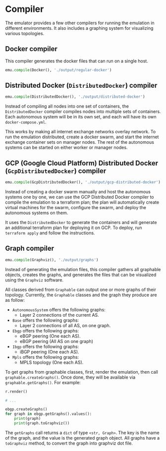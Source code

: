 # Compiler

The emulator provides a few other compilers for running the emulation in
different environments. It also includes a graphing system for visualizing
various topologies. 


## Docker compiler

This compiler generates the docker files that can run
on a single host. 

```python
emu.compile(Docker(), './output/regular-docker')
```

## Distributed Docker (`DistributedDocker`) compiler

```python
emu.compile(DistributedDocker(), './output/distributed-docker')
```

Instead of compiling all nodes into one set of containers, the
`DistributedDocker` compiler compiles nodes into multiple sets of containers.
Each autonomous system will be in its own set, and each will have its own
`docker-compose.yml`. 

This works by making all internet exchange networks overlay network. To run the
emulation distributed, create a docker swarm, and start the internet exchange
container sets on manager nodes. The rest of the autonomous systems can be
started on either worker or manager nodes.


## GCP (Google Cloud Platform) Distributed Docker (`GcpDistributedDocker`) compiler

```python
emu.compile(GcpDistributedDocker(), './output/gcp-distributed-docker')
```

Instead of creating a docker swarm manually and host the autonomous systems one
by one, we can use the GCP Distributed Docker compiler to compile the emulation
to a terraform plan; the plan will automatically create virtual machines for
the swarm, configure the swarm, and deploy the autonomous systems on them.

It uses the `DistributedDocker` to generate the containers and will generate an
additional terraform plan for deploying it on GCP. To deploy, run `terraform
apply` and follow the instructions.



## Graph compiler

```python
emu.compile(Graphviz(), './output/graphs')
```

Instead of generating the emulation files, 
this compiler gathers all graphable objects, creates the graphs, 
and generates the files that can be visualized using the 
`Graphviz` software. 

All classes derived from `Graphable` can output one or more graphs of their
topology. Currently, the `Graphable` classes and the graph they produce are as
follow:

- `AutonomousSystem` offers the following graphs:
    - Layer 2 connections of the current AS.
- `Base` offers the following graphs:
    - Layer 2 connections of all AS, on one graph.
- `Ebgp` offers the following graphs:
    - eBGP peering (One each AS).
    - eBGP peering (All AS on one graph)
- `Ibgp` offers the following graphs:
    - iBGP peering (One each AS).
- `Mpls` offers the following graphs:
    - MPLS topology (One each AS).

To get graphs from graphable classes, first, render the emulation, then call `graphable.createGraphs()`. Once done, they will be available via `graphable.getGraphs()`. For example:

```python
r.render()

# ...

ebgp.createGraphs()
for graph in ebgp.getGraphs().values():
    print(graph)
    print(graph.toGraphviz())
```

The `getGraphs` call returns a `dict` of type `<str, Graph>`. The key is the
name of the graph, and the value is the generated graph object. All graphs have
a `toGraphviz` method, to convert the graph into graphviz dot file.
